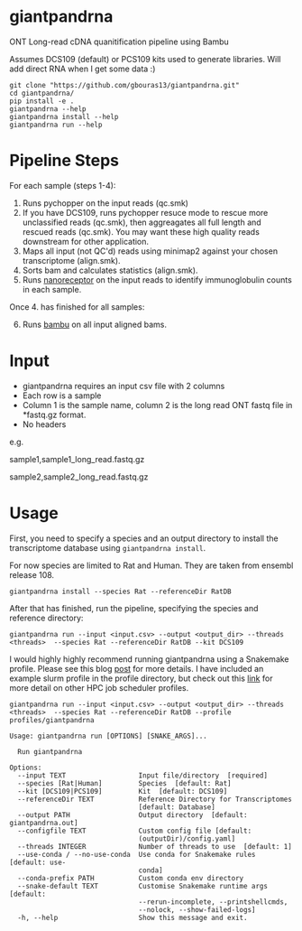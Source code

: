 # giantpandrna

ONT Long-read cDNA quanitification pipeline using Bambu

Assumes DCS109 (default) or PCS109 kits used to generate libraries. Will add direct RNA when I get some data :)

```
git clone "https://github.com/gbouras13/giantpandrna.git"
cd giantpandrna/
pip install -e .
giantpandrna --help
giantpandrna install --help
giantpandrna run --help
```


Pipeline Steps
========

For each sample (steps 1-4):

1. Runs pychopper on the  input reads (qc.smk)
2. If you have DCS109, runs pychopper resuce mode to rescue more unclassified reads (qc.smk), then aggreagates all full length and rescued reads (qc.smk). You may want these high quality reads downstream for other application. 
3. Maps all input (not QC'd) reads using minimap2 against your chosen transcriptome (align.smk).
4. Sorts bam and calculates statistics (align.smk).
5. Runs [nanoreceptor](https://github.com/gbouras13/NanoReceptor) on the input reads to identify immunoglobulin counts in each sample.

Once 4. has finished for all samples:

6. Runs [bambu](https://github.com/GoekeLab/bambu) on all input aligned bams.


Input
=======

* giantpandrna requires an input csv file with 2 columns
* Each row is a sample
* Column 1 is the sample name, column 2 is the long read ONT fastq file in  *fastq.gz format.
* No headers

e.g.


sample1,sample1_long_read.fastq.gz

sample2,sample2_long_read.fastq.gz


Usage
=======

First, you need to specify a species and an output directory to install the transcriptome database using `giantpandrna install`.


For now species are limited to Rat and Human. They are taken from ensembl release 108.

```
giantpandrna install --species Rat --referenceDir RatDB
```

After that has finished, run the pipeline, specifying the species and reference directory:

```
giantpandrna run --input <input.csv> --output <output_dir> --threads <threads>  --species Rat --referenceDir RatDB --kit DCS109
```

I would highly highly recommend running giantpandrna using a Snakemake profile. Please see this blog [post](https://fame.flinders.edu.au/blog/2021/08/02/snakemake-profiles-updated) for more details. I have included an example slurm profile in the profile directory, but check out this [link](https://github.com/Snakemake-Profiles) for more detail on other HPC job scheduler profiles. 

```
giantpandrna run --input <input.csv> --output <output_dir> --threads <threads>  --species Rat --referenceDir RatDB --profile profiles/giantpandrna
```

```
Usage: giantpandrna run [OPTIONS] [SNAKE_ARGS]...

  Run giantpandrna

Options:
  --input TEXT                  Input file/directory  [required]
  --species [Rat|Human]         Species  [default: Rat]
  --kit [DCS109|PCS109]         Kit  [default: DCS109]
  --referenceDir TEXT           Reference Directory for Transcriptomes
                                [default: Database]
  --output PATH                 Output directory  [default: giantpandrna.out]
  --configfile TEXT             Custom config file [default:
                                (outputDir)/config.yaml]
  --threads INTEGER             Number of threads to use  [default: 1]
  --use-conda / --no-use-conda  Use conda for Snakemake rules  [default: use-
                                conda]
  --conda-prefix PATH           Custom conda env directory
  --snake-default TEXT          Customise Snakemake runtime args  [default:
                                --rerun-incomplete, --printshellcmds,
                                --nolock, --show-failed-logs]
  -h, --help                    Show this message and exit.
```